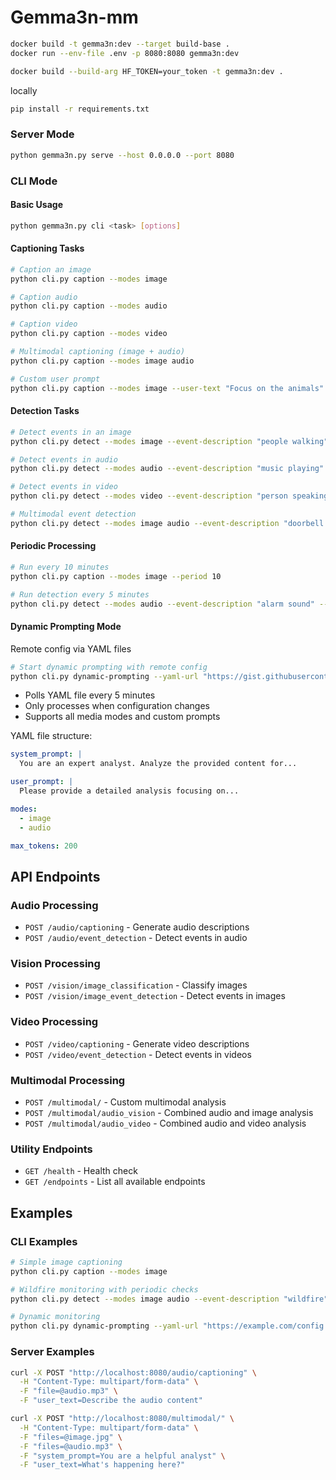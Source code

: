 # Gemma3n-mm


```bash
docker build -t gemma3n:dev --target build-base .
docker run --env-file .env -p 8080:8080 gemma3n:dev
```

```bash
docker build --build-arg HF_TOKEN=your_token -t gemma3n:dev .
```
locally

```bash
pip install -r requirements.txt
```

### Server Mode

```bash
python gemma3n.py serve --host 0.0.0.0 --port 8080
```


### CLI Mode

#### Basic Usage

```bash
python gemma3n.py cli <task> [options]
```


#### Captioning Tasks

```bash
# Caption an image
python cli.py caption --modes image

# Caption audio
python cli.py caption --modes audio

# Caption video
python cli.py caption --modes video

# Multimodal captioning (image + audio)
python cli.py caption --modes image audio

# Custom user prompt
python cli.py caption --modes image --user-text "Focus on the animals"
```

#### Detection Tasks

```bash
# Detect events in an image
python cli.py detect --modes image --event-description "people walking"

# Detect events in audio
python cli.py detect --modes audio --event-description "music playing"

# Detect events in video
python cli.py detect --modes video --event-description "person speaking"

# Multimodal event detection
python cli.py detect --modes image audio --event-description "doorbell ringing"
```

#### Periodic Processing

```bash
# Run every 10 minutes
python cli.py caption --modes image --period 10

# Run detection every 5 minutes
python cli.py detect --modes audio --event-description "alarm sound" --period 5
```

#### Dynamic Prompting Mode

Remote config via YAML files

```bash
# Start dynamic prompting with remote config
python cli.py dynamic-prompting --yaml-url "https://gist.githubusercontent.com/user/id/raw/config.yaml"
```

- Polls YAML file every 5 minutes
- Only processes when configuration changes
- Supports all media modes and custom prompts


YAML file structure:

```yaml
system_prompt: |
  You are an expert analyst. Analyze the provided content for...

user_prompt: |
  Please provide a detailed analysis focusing on...

modes:
  - image
  - audio

max_tokens: 200
```

## API Endpoints

### Audio Processing
- `POST /audio/captioning` - Generate audio descriptions
- `POST /audio/event_detection` - Detect events in audio

### Vision Processing
- `POST /vision/image_classification` - Classify images
- `POST /vision/image_event_detection` - Detect events in images

### Video Processing
- `POST /video/captioning` - Generate video descriptions
- `POST /video/event_detection` - Detect events in videos

### Multimodal Processing
- `POST /multimodal/` - Custom multimodal analysis
- `POST /multimodal/audio_vision` - Combined audio and image analysis
- `POST /multimodal/audio_video` - Combined audio and video analysis

### Utility Endpoints
- `GET /health` - Health check
- `GET /endpoints` - List all available endpoints

## Examples

### CLI Examples

```bash
# Simple image captioning
python cli.py caption --modes image

# Wildfire monitoring with periodic checks
python cli.py detect --modes image audio --event-description "wildfire" --period 15

# Dynamic monitoring
python cli.py dynamic-prompting --yaml-url "https://example.com/config.yaml"
```

### Server Examples

```bash
curl -X POST "http://localhost:8080/audio/captioning" \
  -H "Content-Type: multipart/form-data" \
  -F "file=@audio.mp3" \
  -F "user_text=Describe the audio content"

curl -X POST "http://localhost:8080/multimodal/" \
  -H "Content-Type: multipart/form-data" \
  -F "files=@image.jpg" \
  -F "files=@audio.mp3" \
  -F "system_prompt=You are a helpful analyst" \
  -F "user_text=What's happening here?"
```
